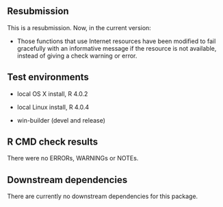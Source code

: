 ## Resubmission

This is a  resubmission. Now, in the current version:

* Those functions that use Internet resources have been modified to fail gracefully with an informative message if the resource is not available, instead of giving a check warning or error.

## Test environments

* local OS X install, R 4.0.2

* local Linux install, R 4.0.4

* win-builder (devel and release)

## R CMD check results

There were no ERRORs, WARNINGs or NOTEs. 


## Downstream dependencies

There are currently no downstream dependencies for this package.

